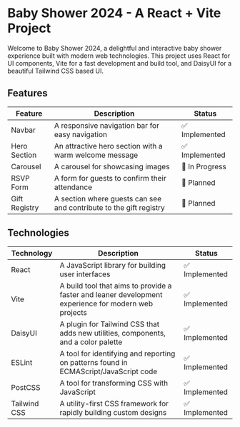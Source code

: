 # Baby Shower 2024 - A React + Vite Project

Welcome to Baby Shower 2024, a delightful and interactive baby shower experience built with modern web technologies. This project uses React for UI components, Vite for a fast development and build tool, and DaisyUI for a beautiful Tailwind CSS based UI.

## Features

| Feature | Description | Status |
| ------- | ----------- | ------ |
| Navbar | A responsive navigation bar for easy navigation | ✅ Implemented |
| Hero Section | An attractive hero section with a warm welcome message | ✅ Implemented |
| Carousel | A carousel for showcasing images | 🚧 In Progress |
| RSVP Form | A form for guests to confirm their attendance | 🚧 Planned |
| Gift Registry | A section where guests can see and contribute to the gift registry | 🚧 Planned |

## Technologies

| Technology | Description | Status |
| ---------- | ----------- | ------ |
| React | A JavaScript library for building user interfaces | ✅ Implemented |
| Vite | A build tool that aims to provide a faster and leaner development experience for modern web projects | ✅ Implemented |
| DaisyUI | A plugin for Tailwind CSS that adds new utilities, components, and a color palette | ✅ Implemented |
| ESLint | A tool for identifying and reporting on patterns found in ECMAScript/JavaScript code | ✅ Implemented |
| PostCSS | A tool for transforming CSS with JavaScript | ✅ Implemented |
| Tailwind CSS | A utility-first CSS framework for rapidly building custom designs | ✅ Implemented |
